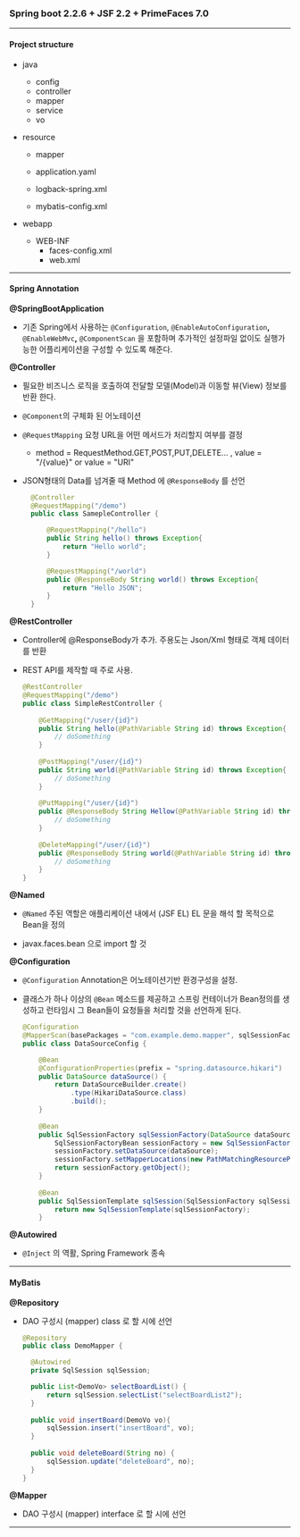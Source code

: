 ### Spring boot 2.2.6 + JSF 2.2 + PrimeFaces 7.0

---

#### Project structure

- java

  - config 
  - controller
  - mapper
  - service
  - vo

- resource

  - mapper

  - application.yaml
  - logback-spring.xml
  - mybatis-config.xml

- webapp

  - WEB-INF
    - faces-config.xml
    - web.xml

---

#### Spring Annotation

**@SpringBootApplication**	

- 기존 Spring에서 사용하는 `@Configuration`, `@EnableAutoConfiguration`**,** `@EnableWebMvc`**,** `@ComponentScan` 을 포함하며 추가적인 설정파일 없이도 실행가능한 어플리케이션을 구성할 수 있도록 해준다.

**@Controller**

- 필요한 비즈니스 로직을 호출하여 전달할 모델(Model)과 이동할 뷰(View) 정보를  반환 한다.
- `@Component`의 구체화 된 어노테이션
- `@RequestMapping` 요청 URL을 어떤 메서드가 처리할지 여부를 결정
  - method = RequestMethod.GET,POST,PUT,DELETE... , value = "/{value}" or value = "URI" 
- JSON형태의 Data를 넘겨줄 때 Method 에 `@ResponseBody` 를 선언

  ```java
    @Controller
    @RequestMapping("/demo")
    public class SamepleController {

        @RequestMapping("/hello")
        public String hello() throws Exception{
            return "Hello world";
        }

        @RequestMapping("/world")
        public @ResponseBody String world() throws Exception{
            return "Hello JSON";
        }
    }
  ```

**@RestController**

- Controller에 @ResponseBody가 추가. 주용도는 Json/Xml 형태로 객체 데이터를 반환

- REST API를 제작할 때 주로 사용.
  ```	java
  @RestController
  @RequestMapping("/demo")
  public class SimpleRestController {
   
      @GetMapping("/user/{id}")
      public String hello(@PathVariable String id) throws Exception{
          // doSomething
      }
   
      @PostMapping("/user/{id}")
      public String world(@PathVariable String id) throws Exception{
          // doSomething
      }
      
      @PutMapping("/user/{id}")
      public @ResponseBody String Hellow(@PathVariable String id) throws Exception{
          // doSomething
      }
      
      @DeleteMapping("/user/{id}")
      public @ResponseBody String world(@PathVariable String id) throws Exception{
          // doSomething
      } 
  }
  ```



**@Named**

-  `@Named` 주된 역할은 애플리케이션 내에서 (JSF EL) EL 문을 해석 할 목적으로 Bean을 정의

-  javax.faces.bean 으로 import 할 것



**@Configuration**

- `@Configuration` Annotation은 어노테이션기반 환경구성을 설정.

- 클래스가 하나 이상의 `@Bean` 메소드를 제공하고 스프링 컨테이너가 Bean정의를 생성하고 런타임시 그 Bean들이 요청들을 처리할 것을 선언하게 된다. 

  ```java
  @Configuration
  @MapperScan(basePackages = "com.example.demo.mapper", sqlSessionFactoryRef = "sqlSessionFactory")
  public class DataSourceConfig {
  
  	  @Bean
      @ConfigurationProperties(prefix = "spring.datasource.hikari")
      public DataSource dataSource() {
          return DataSourceBuilder.create()
              .type(HikariDataSource.class)
              .build();
      }
   
      @Bean
      public SqlSessionFactory sqlSessionFactory(DataSource dataSource, ApplicationContext applicationContext) throws Exception {
          SqlSessionFactoryBean sessionFactory = new SqlSessionFactoryBean();
          sessionFactory.setDataSource(dataSource);
          sessionFactory.setMapperLocations(new PathMatchingResourcePatternResolver().getResources("classpath:mapper/*.xml"));
          return sessionFactory.getObject();
      }
   
      @Bean
      public SqlSessionTemplate sqlSession(SqlSessionFactory sqlSessionFactory) throws Exception {
          return new SqlSessionTemplate(sqlSessionFactory);
      }
  ```

**@Autowired**

- `@Inject`  의 역활, Spring Framework 종속

---

####	MyBatis 

**@Repository**

- DAO 구성시 (mapper) class 로 할 시에 선언

  ``````java
  @Repository
  public class DemoMapper {
  
  	@Autowired
  	private SqlSession sqlSession;
  
  	public List<DemoVo> selectBoardList() {
  		return sqlSession.selectList("selectBoardList2");
  	}
  	
  	public void insertBoard(DemoVo vo){
  		sqlSession.insert("insertBoard", vo);
  	}
  	
  	public void deleteBoard(String no) {
  		sqlSession.update("deleteBoard", no);
  	}
  }
  ``````

**@Mapper**

- DAO 구성시 (mapper) interface 로 할 시에 선언

---



